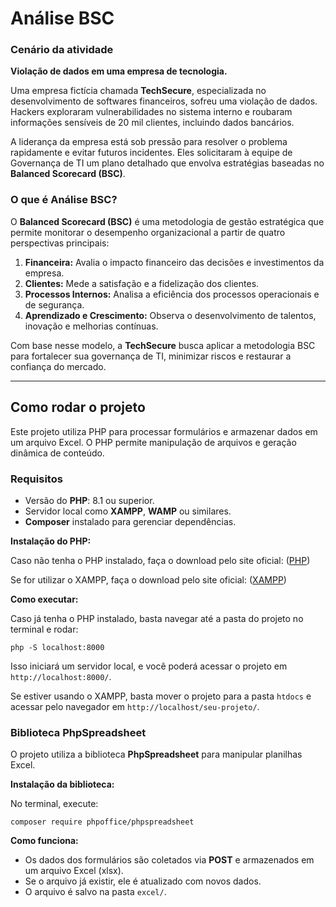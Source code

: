 # Análise BSC

### Cenário da atividade

**Violação de dados em uma empresa de tecnologia.**

Uma empresa fictícia chamada **TechSecure**, especializada no desenvolvimento de softwares financeiros, sofreu uma violação de dados. Hackers exploraram vulnerabilidades no sistema interno e roubaram informações sensíveis de 20 mil clientes, incluindo dados bancários.

A liderança da empresa está sob pressão para resolver o problema rapidamente e evitar futuros incidentes. Eles solicitaram à equipe de Governança de TI um plano detalhado que envolva estratégias baseadas no **Balanced Scorecard (BSC)**.

### O que é Análise BSC?

O **Balanced Scorecard (BSC)** é uma metodologia de gestão estratégica que permite monitorar o desempenho organizacional a partir de quatro perspectivas principais:

1. **Financeira:** Avalia o impacto financeiro das decisões e investimentos da empresa.
2. **Clientes:** Mede a satisfação e a fidelização dos clientes.
3. **Processos Internos:** Analisa a eficiência dos processos operacionais e de segurança.
4. **Aprendizado e Crescimento:** Observa o desenvolvimento de talentos, inovação e melhorias contínuas.

Com base nesse modelo, a **TechSecure** busca aplicar a metodologia BSC para fortalecer sua governança de TI, minimizar riscos e restaurar a confiança do mercado.

---

## Como rodar o projeto

Este projeto utiliza PHP para processar formulários e armazenar dados em um arquivo Excel. O PHP permite manipulação de arquivos e geração dinâmica de conteúdo.

### Requisitos

- Versão do **PHP**: 8.1 ou superior.
- Servidor local como **XAMPP**, **WAMP** ou similares.
- **Composer** instalado para gerenciar dependências.

**Instalação do PHP:**

Caso não tenha o PHP instalado, faça o download pelo site oficial:
([PHP](www.php.net/downloads))

Se for utilizar o XAMPP, faça o download pelo site oficial:
([XAMPP](https://www.apachefriends.org/index.html))

**Como executar:**

Caso já tenha o PHP instalado, basta navegar até a pasta do projeto no terminal e rodar:

```
php -S localhost:8000
```

Isso iniciará um servidor local, e você poderá acessar o projeto em `http://localhost:8000/`.

Se estiver usando o XAMPP, basta mover o projeto para a pasta `htdocs` e acessar pelo navegador em `http://localhost/seu-projeto/`.

### Biblioteca PhpSpreadsheet

O projeto utiliza a biblioteca **PhpSpreadsheet** para manipular planilhas Excel.

**Instalação da biblioteca:**

No terminal, execute:
```
composer require phpoffice/phpspreadsheet
```

**Como funciona:**

- Os dados dos formulários são coletados via **POST** e armazenados em um arquivo Excel (xlsx).
- Se o arquivo já existir, ele é atualizado com novos dados.
- O arquivo é salvo na pasta `excel/`.